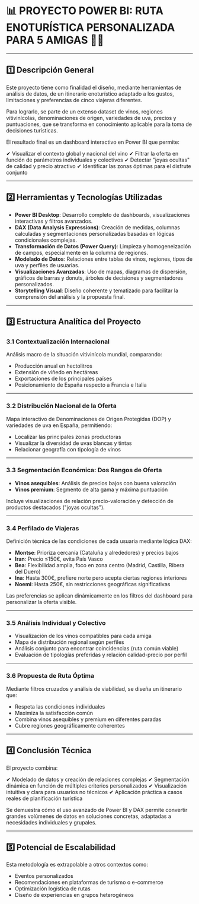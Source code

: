 # 📊 PROYECTO POWER BI: RUTA ENOTURÍSTICA PERSONALIZADA PARA 5 AMIGAS 🍷🚐

---

## **1️⃣ Descripción General**

Este proyecto tiene como finalidad el diseño, mediante herramientas de análisis de datos, de un itinerario enoturístico adaptado a los gustos, limitaciones y preferencias de cinco viajeras diferentes.

Para lograrlo, se parte de un extenso dataset de vinos, regiones vitivinícolas, denominaciones de origen, variedades de uva, precios y puntuaciones, que se transforma en conocimiento aplicable para la toma de decisiones turísticas.

El resultado final es un dashboard interactivo en Power BI que permite:

✔ Visualizar el contexto global y nacional del vino
✔ Filtrar la oferta en función de parámetros individuales y colectivos
✔ Detectar "joyas ocultas" de calidad y precio atractivo
✔ Identificar las zonas óptimas para el disfrute conjunto

---

## **2️⃣ Herramientas y Tecnologías Utilizadas**

* **Power BI Desktop**: Desarrollo completo de dashboards, visualizaciones interactivas y filtros avanzados.
* **DAX (Data Analysis Expressions)**: Creación de medidas, columnas calculadas y segmentaciones personalizadas basadas en lógicas condicionales complejas.
* **Transformación de Datos (Power Query)**: Limpieza y homogeneización de campos, especialmente en la columna de regiones.
* **Modelado de Datos**: Relaciones entre tablas de vinos, regiones, tipos de uva y perfiles de usuarias.
* **Visualizaciones Avanzadas**: Uso de mapas, diagramas de dispersión, gráficos de barras y donuts, árboles de decisiones y segmentadores personalizados.
* **Storytelling Visual**: Diseño coherente y tematizado para facilitar la comprensión del análisis y la propuesta final.

---

## **3️⃣ Estructura Analítica del Proyecto**

### **3.1 Contextualización Internacional**

Análisis macro de la situación vitivinícola mundial, comparando:

* Producción anual en hectolitros
* Extensión de viñedo en hectáreas
* Exportaciones de los principales países
* Posicionamiento de España respecto a Francia e Italia

---

### **3.2 Distribución Nacional de la Oferta**

Mapa interactivo de Denominaciones de Origen Protegidas (DOP) y variedades de uva en España, permitiendo:

* Localizar las principales zonas productoras
* Visualizar la diversidad de uvas blancas y tintas
* Relacionar geografía con tipología de vinos

---

### **3.3 Segmentación Económica: Dos Rangos de Oferta**

* **Vinos asequibles**: Análisis de precios bajos con buena valoración
* **Vinos premium**: Segmento de alta gama y máxima puntuación

Incluye visualizaciones de relación precio-valoración y detección de productos destacados ("joyas ocultas").

---

### **3.4 Perfilado de Viajeras**

Definición técnica de las condiciones de cada usuaria mediante lógica DAX:

* **Montse**: Prioriza cercanía (Cataluña y alrededores) y precios bajos
* **Iran**: Precio ≤150€, evita País Vasco
* **Bea**: Flexibilidad amplia, foco en zona centro (Madrid, Castilla, Ribera del Duero)
* **Ina**: Hasta 300€, prefiere norte pero acepta ciertas regiones interiores
* **Noemi**: Hasta 250€, sin restricciones geográficas significativas

Las preferencias se aplican dinámicamente en los filtros del dashboard para personalizar la oferta visible.

---

### **3.5 Análisis Individual y Colectivo**

* Visualización de los vinos compatibles para cada amiga
* Mapa de distribución regional según perfiles
* Análisis conjunto para encontrar coincidencias (ruta común viable)
* Evaluación de tipologías preferidas y relación calidad-precio por perfil

---

### **3.6 Propuesta de Ruta Óptima**

Mediante filtros cruzados y análisis de viabilidad, se diseña un itinerario que:

* Respeta las condiciones individuales
* Maximiza la satisfacción común
* Combina vinos asequibles y premium en diferentes paradas
* Cubre regiones geográficamente coherentes

---

## **4️⃣ Conclusión Técnica**

El proyecto combina:

✔ Modelado de datos y creación de relaciones complejas
✔ Segmentación dinámica en función de múltiples criterios personalizados
✔ Visualización intuitiva y clara para usuarios no técnicos
✔ Aplicación práctica a casos reales de planificación turística

Se demuestra cómo el uso avanzado de Power BI y DAX permite convertir grandes volúmenes de datos en soluciones concretas, adaptadas a necesidades individuales y grupales.

---

## **5️⃣ Potencial de Escalabilidad**

Esta metodología es extrapolable a otros contextos como:

* Eventos personalizados
* Recomendaciones en plataformas de turismo o e-commerce
* Optimización logística de rutas
* Diseño de experiencias en grupos heterogéneos

